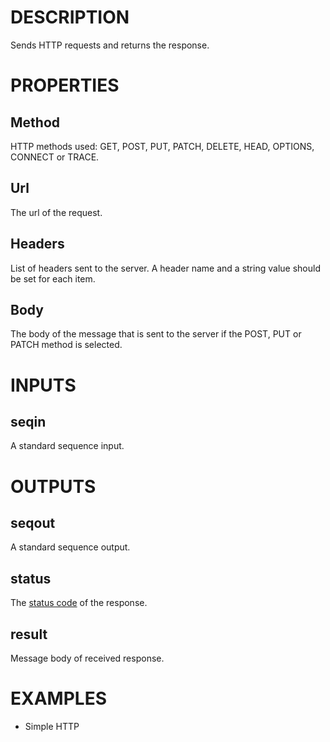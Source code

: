 # DESCRIPTION

Sends HTTP requests and returns the response.

# PROPERTIES

## Method

HTTP methods used: GET, POST, PUT, PATCH, DELETE, HEAD, OPTIONS, CONNECT or TRACE.

## Url

The url of the request.

## Headers

List of headers sent to the server. A header name and a string value should be set for each item.

## Body

The body of the message that is sent to the server if the POST, PUT or PATCH method is selected.

# INPUTS

## seqin

A standard sequence input.

# OUTPUTS

## seqout

A standard sequence output.

## status

The [status code](https://developer.mozilla.org/en-US/docs/Web/HTTP/Status) of the response.

## result

Message body of received response.

# EXAMPLES

-   Simple HTTP
